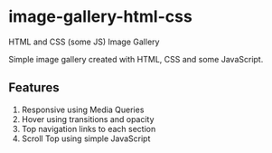 # image-gallery-html-css
HTML and  CSS (some JS) Image Gallery

Simple image gallery created with HTML, CSS and some JavaScript. 

## Features
1.  Responsive using Media Queries
2.  Hover using transitions and opacity
3.  Top navigation links to each section
4.  Scroll Top using simple JavaScript 
